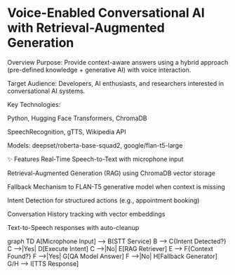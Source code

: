 # Voice-Enabled Conversational AI with Retrieval-Augmented Generation 
Overview
Purpose: Provide context-aware answers using a hybrid approach (pre-defined knowledge + generative AI) with voice interaction.

Target Audience: Developers, AI enthusiasts, and researchers interested in conversational AI systems.

Key Technologies:

Python, Hugging Face Transformers, ChromaDB

SpeechRecognition, gTTS, Wikipedia API

Models: deepset/roberta-base-squad2, google/flan-t5-large

✨ Features
Real-Time Speech-to-Text with microphone input

Retrieval-Augmented Generation (RAG) using ChromaDB vector storage

Fallback Mechanism to FLAN-T5 generative model when context is missing

Intent Detection for structured actions (e.g., appointment booking)

Conversation History tracking with vector embeddings

Text-to-Speech responses with auto-cleanup

graph TD
    A[Microphone Input] --> B(STT Service)
    B --> C{Intent Detected?}
    C -->|Yes| D[Execute Intent]
    C -->|No| E[RAG Retriever]
    E --> F{Context Found?}
    F -->|Yes| G[QA Model Answer]
    F -->|No| H[Fallback Generator]
    G/H --> I[TTS Response]
